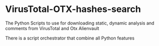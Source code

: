 # VirusTotal-OTX-hashes-search
The Python Scripts to use for downloading static, dynamic analysis and comments from VirusTotal and Otx Alienvault

There is a script orchestrator that combine all Python features 
